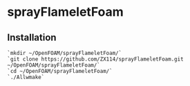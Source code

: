 # sprayFlameletFoam

## Installation

    `mkdir ~/OpenFOAM/sprayFlameletFoam/`
    `git clone https://github.com/ZX114/sprayFlameletFoam.git ~/OpenFOAM/sprayFlameletFoam/`
    `cd ~/OpenFOAM/sprayFlameletFoam/`
    `./Allwmake`
